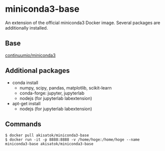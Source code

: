 # miniconda3-base

An extension of the official miniconda3 Docker image. Several packages are additionally installed.

## Base

[continuumio/miniconda3](https://hub.docker.com/r/continuumio/anaconda3/)

## Additional packages

* conda install
  * numpy, scipy, pandas, matplotlib, scikit-learn
  * conda-forge: jupyter, jupyterlab
  * nodejs (for jupyterlab labextension)
* apt-get install
  * nodejs (for jupyterlab labextension)

## Commands

```
$ docker pull akisatok/miniconda3-base
$ docker run -it -p 8888:8888 -v /home/hoge:/home/hoge --name miniconda3-base akisatok/miniconda3-base
```
